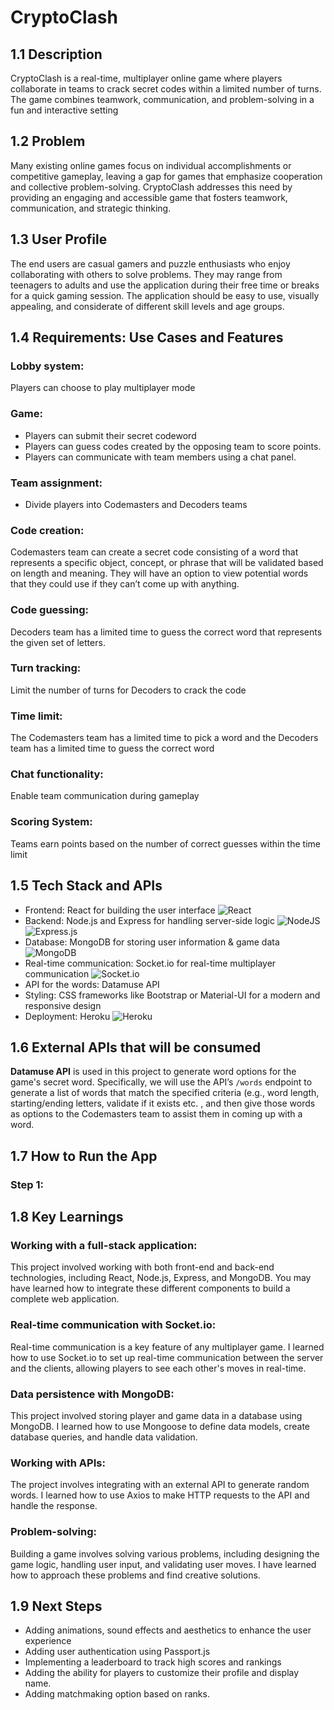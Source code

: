 # CryptoClash

## 1.1 Description
CryptoClash is a real-time, multiplayer online game where players collaborate in teams to crack secret codes within a limited number of turns. The game combines teamwork, communication, and problem-solving in a fun and interactive setting

## 1.2 Problem
Many existing online games focus on individual accomplishments or competitive gameplay,
leaving a gap for games that emphasize cooperation and collective problem-solving.
CryptoClash addresses this need by providing an engaging and accessible game that fosters
teamwork, communication, and strategic thinking.

## 1.3 User Profile
The end users are casual gamers and puzzle enthusiasts who enjoy collaborating with others to solve problems. They may range from teenagers to adults and use the application during their free time or breaks for a quick gaming session. The application should be easy to use, visually appealing, and considerate of different skill levels and age groups.

## 1.4 Requirements: Use Cases and Features
### Lobby system:
Players can choose to play multiplayer mode
### Game:
- Players can submit their secret codeword
- Players can guess codes created by the opposing team to score points.
- Players can communicate with team members using a chat panel.
### Team assignment:
- Divide players into Codemasters and Decoders teams
### Code creation:
Codemasters team can create a secret code consisting of a word that represents a specific object, concept, or phrase that will be validated based on length and meaning. They will have an option to view potential words that they could use if they can’t come up with anything.
### Code guessing:
Decoders team has a limited time to guess the correct word that represents the given
set of letters.
### Turn tracking:
Limit the number of turns for Decoders to crack the code
### Time limit:
The Codemasters team has a limited time to pick a word and the Decoders team has a limited time to guess the correct word
### Chat functionality:
Enable team communication during gameplay
### Scoring System:
Teams earn points based on the number of correct guesses within the time limit

## 1.5 Tech Stack and APIs
- Frontend: React for building the user interface ![React](https://img.shields.io/badge/react-%2320232a.svg?style=for-the-badge&logo=react&logoColor=%2361DAFB)
- Backend: Node.js and Express for handling server-side logic ![NodeJS](https://img.shields.io/badge/node.js-6DA55F?style=for-the-badge&logo=node.js&logoColor=white) ![Express.js](https://img.shields.io/badge/express.js-%23404d59.svg?style=for-the-badge&logo=express&logoColor=%2361DAFB)
- Database: MongoDB for storing user information & game data ![MongoDB](https://img.shields.io/badge/MongoDB-%234ea94b.svg?style=for-the-badge&logo=mongodb&logoColor=white)
- Real-time communication: Socket.io for real-time multiplayer communication ![Socket.io](https://img.shields.io/badge/Socket.io-black?style=for-the-badge&logo=socket.io&badgeColor=010101)
- API for the words: Datamuse API
- Styling: CSS frameworks like Bootstrap or Material-UI for a modern and responsive design
- Deployment: Heroku ![Heroku](https://img.shields.io/badge/heroku-%23430098.svg?style=for-the-badge&logo=heroku&logoColor=white)

## 1.6 External APIs that will be consumed
**Datamuse API** is used in this project to generate word options for the game's secret word. Specifically, we will use the API’s `/words` endpoint to generate a list of words that match the specified criteria (e.g., word length, starting/ending letters, validate if it exists etc. , and then give those words as options to the Codemasters team to assist them in coming up with a word.

## 1.7 How to Run the App
### Step 1:


## 1.8 Key Learnings
### Working with a full-stack application: 
This project involved working with both front-end and back-end technologies, including React, Node.js, Express, and MongoDB. You may have learned how to integrate these different components to build a complete web application.

### Real-time communication with Socket.io: 
Real-time communication is a key feature of any multiplayer game. I learned how to use Socket.io to set up real-time communication between the server and the clients, allowing players to see each other's moves in real-time.

### Data persistence with MongoDB: 
This project involved storing player and game data in a database using MongoDB. I learned how to use Mongoose to define data models, create database queries, and handle data validation.

### Working with APIs: 
The project involves integrating with an external API to generate random words. I learned how to use Axios to make HTTP requests to the API and handle the response.

### Problem-solving: 
Building a game involves solving various problems, including designing the game logic, handling user input, and validating user moves. I have learned how to approach these problems and find creative solutions.

## 1.9 Next Steps
- Adding animations, sound effects and aesthetics to enhance the user experience
- Adding user authentication using Passport.js
- Implementing a leaderboard to track high scores and rankings
- Adding the ability for players to customize their profile and display name.
- Adding matchmaking option based on ranks.